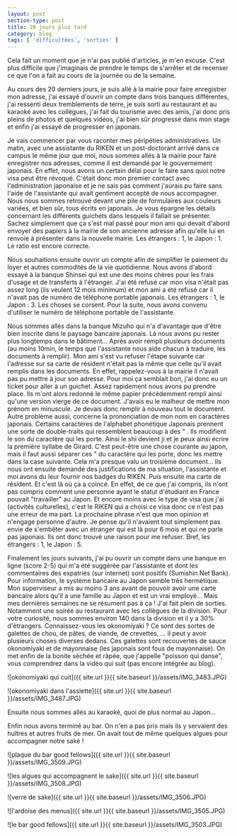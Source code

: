 ```yaml
---
layout: post
section-type: post
title: 20 jours plus tard
category: blog
tags: [ 'difficultées', 'sorties' ]
---
```


Cela fait un moment que je n'ai pas publié d'articles, je m'en excuse. C'est plus difficile que j'imaginais de prendre le temps de s'arrêter et de recenser ce que l'on a fait au cours de la journée ou de la semaine.

Au cours des 20 derniers jours, je suis allé à la mairie pour faire enregistrer mon adresse, j'ai essayé d'ouvrir un compte dans trois banques différentes, j'ai ressenti deux tremblements de terre, je suis sorti au restaurant et au karaoké avec les collègues, j'ai fait du tourisme avec des amis, j'ai donc pris pleins de photos et quelques vidéos, j'ai bien sûr progressé dans mon stage et enfin j'ai essayé de progresser en japonais.

Je vais commencer par vous raconter mes péripéties administratives. Un matin, avec une assistante du RIKEN et un post-doctorant arrivé dans ce campus le même jour que moi, nous sommes allés à la mairie pour faire enregistrer nos adresses, comme il est demandé par le gouvernement japonais. En effet, nous avons un certain délai pour le faire sans quoi notre visa peut être révoqué. C'était donc mon premier contact avec l'administration japonaise et je ne sais pas comment j'aurais pu faire sans l'aide de l'assistante qui avait gentiment accepté de nous accompagner. Nous nous sommes retrouvé devant une pile de formulaires aux couleurs variées, et bien sûr, tous écrits en japonais. Je vous épargne les détails concernant les différents guichets dans lesquels il fallait se présenter. Sachez simplement que ça s'est mal passé pour mon ami qui devait d'abord envoyer des papiers à la mairie de son ancienne adresse afin qu'elle lui en renvoie à présenter dans la nouvelle mairie. Les étrangers : 1, le Japon : 1.  Le ratio est encore correcte.

Nous souhaitions ensuite ouvrir un compte afin de simplifier le paiement du loyer et autres commodités de la vie quotidienne. Nous avons d'abord essayé à la banque Shinsei qui est une des moins chères pour les frais d'usage et de transferts à l'étranger. J'ai été refusé car mon visa n'était pas assez long (ils veulent 12 mois minimum) et mon ami a été refusé car il n'avait pas de numéro de téléphone portable japonais. Les étrangers : 1, le Japon : 3. Les choses se corsent. Pour la suite, nous avons convenu d'utiliser le numéro de téléphone portable de l'assistante.

Nous sommes allés dans la banque Mizuho qui n'a d'avantage que d'être bien inscrite dans le paysage bancaire japonais. Là nous avons pu rester plus longtemps dans le bâtiment... Après avoir rempli plusieurs documents (au moins 10min, le temps que l'assistante nous aide chacun à traduire, les documents à remplir). Mon ami s'est vu refuser l'étape suivante car l'adresse sur sa carte de résident n'était pas la même que celle qu'il avait remplis dans les documents. En effet, rappelez-vous à la mairie il n'avait pas pu mettre à jour son adresse. Pour moi ça semblait bon, j'ai donc eu un ticket pour aller à un guichet. Assez rapidement nous avons pu prendre place. Ils m'ont alors redonné le même papier précédemment rempli ainsi qu'une version vierge de ce document. J'avais eu le malheur de mettre mon prénom en minuscule. Je devais donc remplir à nouveau tout le document. Autre problème aussi, concerne la prononciation de mon nom en caractères japonais. Certains caractères de l'alphabet phonétique Japonais prennent une sorte de double-traits qui ressemblent beaucoup à des " . Ils modifient le son du caractère qui les porte. Ainsi le shi devient ji et je peux ainsi écrire la première syllabe de Girard. C'est peut-être une chose courante au japon, mais il faut aussi séparer ces " du caractère qui les porte, donc les mettre dans la case suivante. Cela m'a presque valu un troisième document... Ils nous ont ensuite demandé des justifications de ma situation, l'assistante et moi avons du leur fournir nos badges du RIKEN. Puis ensuite ma carte de résident. Et c'est là où ça a coincé. En effet, de ce que j'ai compris, ils n'ont pas compris comment une personne ayant le statut d'étudiant en France pouvait "travailler" au Japon. Et encore moins avec le type de visa que j'ai (activités culturelles), c'est le RIKEN qui a choisi ce visa donc ce n'est pas une erreur de ma part. La prochaine phrase n'est que mon opinion et n'engage personne d'autre. Je pense qu'il n'avaient tout simplement pas envie de s'embêter avec un étranger qui est là pour 6 mois et qui ne parle pas japonais. Ils ont donc trouvé une raison pour me refuser. Bref, les étrangers : 1, le Japon : 5.

Finalement les jours suivants, j'ai pu ouvrir un compte dans une banque en ligne (score 2-5) qui m'a été suggérée par l'assistante et dont les commentaires des expatriés (sur internet) sont positifs (Sumishin Net Bank). Pour information, le système bancaire au Japon semble très hermétique. Mon superviseur a mis au moins 3 ans avant de pouvoir avoir une carte bancaire alors qu'il a une famille au Japon et est un vrai employé...
Mais mes dernières semaines ne se résument pas à ça ! J'ai fait plein de sorties. Notamment une soirée au restaurant avec les collègues de la division. Pour votre curiosité, nous sommes environ 140 dans la division et il y a 30% d'étrangers.
Connaissez-vous les okonomiyaki ? Ce sont des sortes de galettes de chou, de pâtes, de viande, de crevettes, ... il peut y avoir plusieurs choses diverses dedans. Ces galettes sont recouvertes de sauce okonomiyaki et de mayonnaise (les japonais sont fous de mayonnaise). On met enfin de la bonite séchée et râpée, que j'appelle "poisson qui danse", vous comprendrez dans la vidéo qui suit (pas encore intégrée au blog).

![okonomiyaki qui cuit]({{ site.url }}{{ site.baseurl }}/assets/IMG_3483.JPG)

![okonomiyaki dans l'assiette]({{ site.url }}{{ site.baseurl }}/assets/IMG_3487.JPG)

Ensuite nous sommes allés au karaoké, quoi de plus normal au Japon...

Enfin nous avons terminé au bar. On n'en a pas pris mais ils y servaient des huîtres et autres fruits de mer. On avait tout de même quelques algues pour accompagner notre saké !

![plaque du bar good fellows]({{ site.url }}{{ site.baseurl }}/assets/IMG_3509.JPG)

![les algues qui accompagnent le sake]({{ site.url }}{{ site.baseurl }}/assets/IMG_3508.JPG)

![verre de sake]({{ site.url }}{{ site.baseurl }}/assets/IMG_3506.JPG)

![l'ardoise des menus]({{ site.url }}{{ site.baseurl }}/assets/IMG_3505.JPG)

![le bar good fellows]({{ site.url }}{{ site.baseurl }}/assets/IMG_3503.JPG)
